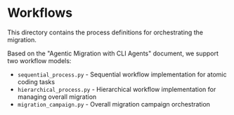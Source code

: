 # Workflows

This directory contains the process definitions for orchestrating the migration.

Based on the "Agentic Migration with CLI Agents" document, we support two workflow models:

- `sequential_process.py` - Sequential workflow implementation for atomic coding tasks
- `hierarchical_process.py` - Hierarchical workflow implementation for managing overall migration
- `migration_campaign.py` - Overall migration campaign orchestration